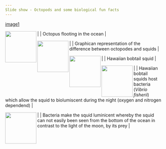 ```yaml
---
Slide show - Octopods and some biological fun facts
---
```


<style>
table {
    border-collapse: collapse;
}
table, th, td {
   border: none;
}
blockquote {
    border-left: none;
    padding-left: 10px;
}
</style>

[image1](https://riff.media/cdn-cgi/image/width=3840,quality=75/images/krake-oktopus-ozean-meer.jpg?w=1999&h=1124&fit=crop-50-50&s=bfa9666874e7686563c50cb6d1047cd6/)

| <img align="left" width="100" height="100" src="https://riff.media/cdn-cgi/image/width=3840,quality=75/images/krake-oktopus-ozean-meer.jpg?w=1999&h=1124&fit=crop-50-50&s=bfa9666874e7686563c50cb6d1047cd6"> | Octopus flooting in the ocean |

| <img align="left" width="100" height="100" src="https://c8.alamy.com/comp/2GK8E7M/watercolor-giant-squid-and-octopus-isolated-illustration-on-a-white-background-2GK8E7M.jpg"> | Graphican representation of the difference between octopodes and squids |

| <img align="left" width="100" height="100" src="https://oceanconservancy.org/wp-content/uploads/2019/07/Screen-Shot-2019-07-01-at-3.31.50-PM.png"> | Hawaiian bobtail squid |

| <img align="left" width="100" height="100" src="https://lh5.googleusercontent.com/t0fdkf02nPD7P7unTwbxdw1T51PSrK3Dc6dnATv7PWYigixRkE1Ykxdsoyohpp-IHewjKVeKPJETyAWaRsQgyrN9HaehonGTDXwN8tR6FFBgjI3QI8GUu0N_MBk3EMkoP1rUEjA"> | Hawaiian bobtail squids host bacteria (_Vibrio fisherii_) which allow the squid to biolumiscent during the night (oxygen and nitrogen dependend) |

| <img align="left" width="100" height="100" src="https://i.ytimg.com/vi/KCobcWsYOS8/maxresdefault.jpg"> | Bacteria make the squid luminicent whereby the squid can not easily been seen from the bottom of the ocean in contrast to the light of the moon, by its prey |
